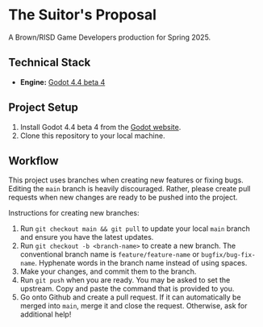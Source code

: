 # The Suitor's Proposal
A Brown/RISD Game Developers production for Spring 2025.

## Technical Stack
* **Engine:** [Godot 4.4 beta 4](https://godotengine.org/article/dev-snapshot-godot-4-4-beta-4/#downloads)

## Project Setup
1. Install Godot 4.4 beta 4 from the [Godot website](https://godotengine.org).
2. Clone this repository to your local machine.

## Workflow
This project uses branches when creating new features or fixing bugs. Editing the `main` branch is heavily discouraged. Rather, please create pull requests when new changes are ready to be pushed into the project.

Instructions for creating new branches:
1. Run `git checkout main && git pull` to update your local `main` branch and ensure you have the latest updates.
2. Run `git checkout -b <branch-name>` to create a new branch. The conventional branch name is `feature/feature-name` or `bugfix/bug-fix-name`. Hyphenate words in the branch name instead of using spaces.
3. Make your changes, and commit them to the branch.
4. Run `git push` when you are ready. You may be asked to set the upstream. Copy and paste the command that is provided to you.
5. Go onto Github and create a pull request. If it can automatically be merged into `main`, merge it and close the request. Otherwise, ask for additional help!